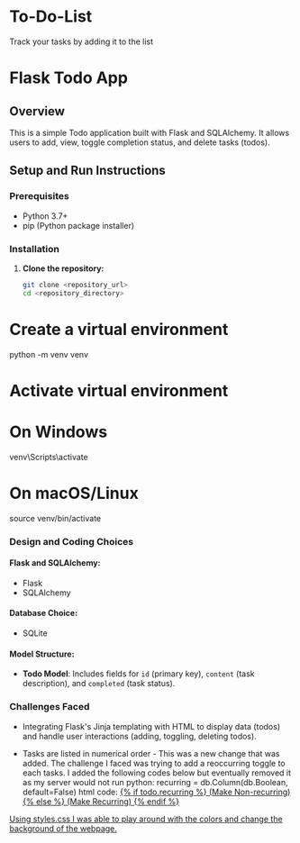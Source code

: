 # To-Do-List
Track your tasks by adding it to the list

# Flask Todo App

## Overview

This is a simple Todo application built with Flask and SQLAlchemy. It allows users to add, view, toggle completion status, and delete tasks (todos).

## Setup and Run Instructions

### Prerequisites

- Python 3.7+
- pip (Python package installer)

### Installation

1. **Clone the repository:**

   ```bash
   git clone <repository_url>
   cd <repository_directory>

# Create a virtual environment
python -m venv venv

# Activate virtual environment
# On Windows
venv\Scripts\activate
# On macOS/Linux
source venv/bin/activate

### Design and Coding Choices

#### Flask and SQLAlchemy:
- Flask
- SQLAlchemy

#### Database Choice:
- SQLite

#### Model Structure:
- **Todo Model**: Includes fields for `id` (primary key), `content` (task description), and `completed` (task status).

### Challenges Faced

   - Integrating Flask's Jinja templating with HTML to display data (todos) and handle user interactions (adding, toggling, deleting todos). 
   
   - Tasks are listed in numerical order - This was a new change that was added. The challenge
   I faced was trying to add a reoccurring toggle to each tasks. I added the following codes below but eventually removed it as my server would not run
   python:
            recurring = db.Column(db.Boolean, default=False) 
   html code:
            <a href="{{ url_for('toggle_recurring', id=todo.id) }}">
                        {% if todo.recurring %}
                        (Make Non-recurring) 
                        {% else %}
                        (Make Recurring) 
                        {% endif %}

Using styles.css I was able to play around with the colors and change the background of the webpage.
